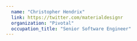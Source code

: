 ```yaml
---
  name: "Christopher Hendrix"
  link: https://twitter.com/materialdesignr
  organization: "Pivotal"
  occupation_title: "Senior Software Engineer"
---
```

